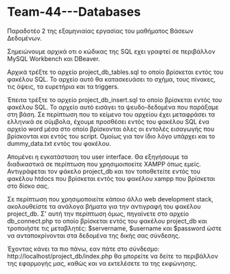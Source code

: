 # Team-44---Databases
Παραδοτέο 2 της εξαμηνιαίας εργασίας του μαθήματος Βάσεων Δεδομένων.

Σημειώνουμε αρχικά οτι ο κώδικας της SQL εχει γραφτεί σε περιβάλλον MySQL Workbench και DBeaver.

Αρχικά τρέξτε το αρχείο project_db_tables.sql το οποίο βρίσκεται εντός του φακέλου SQL. Το αρχείο αυτό θα κατασκευάσει το σχήμα, τους πίνακες, τις όψεις, τα ευρετήρια και τα triggers. 

Έπειτα τρέξτε το αρχείο project_db_insert.sql το οποίο βρίσκεται εντός του φακέλου SQL. Το αρχείο αυτό εισάγει τα ψευδο-δεδομένα που παράξαμε στη βάση. Σε περίπτωση που το κείμενο του αρχείου έχει μεταφράσει τα ελληνικά σε σύμβολα, έχουμε προσθέσει εντός του φακέλου SQL ένα αρχείο word μέσα στο οποίο βρίσκονται όλες οι εντολές εισαγωγής που βρίσκονται και εντός του script. Ομοίως για τον ίδιο λόγο υπάρχει και το dummy_data.txt εντός του φακέλου. 

Απομένει η εγκατάσταση του user interface. Θα εξηγήσουμε τα διαδικαστικά σε περίπτωση που χρησιμοιποείτε XAMPP όπως εμείς. Αντιγράφεται τον φάκελο project_db και τον τοποθετείτε εντός του φακέλου htdocs που βρίσκεται εντός του φακέλου xampp που βρίσκεται στο δίσκο σας. 

Σε περίπτωση που χρησιμοποιείτε κάποιο άλλο web development stack, ακολουθείστε τα ανάλογα βήματα για την αντιγραφή του φακέλου project_db. Σ' αυτή την περίπτωση όμως, πηγαίνετε στο αρχείο db_connect.php το οποίο βρίσκεται εντός του φακέλου project_db και τροποιήστε τις μεταβλητές: $servername, $username και $password ώστε να ανταποκρίνονται στα δεδομένα της δικής σας σύνδεσης.

Έχοντας κάνει τα πιο πάνω, εαν πάτε στο σύνδεσμο: http://localhost/project\_db/index.php θα μπορείτε να δείτε το περιβάλλον της εφαρμογής μας, καθώς και να εκτελέσετε τα της εκφώνησης.
